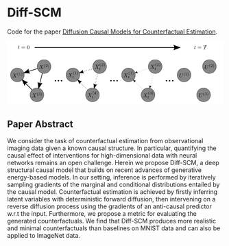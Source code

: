 # Diff-SCM 

Code for the paper [Diffusion Causal Models for Counterfactual Estimation](https://arxiv.org/abs/2202.10166).

![Image](assets/diffusion_causal_relationships.png)


## Paper Abstract

We consider the task of counterfactual estimation from observational imaging data given a known causal structure. In particular, quantifying the causal effect of interventions for high-dimensional data with neural networks remains an open challenge. Herein we propose Diff-SCM, a deep structural causal model that builds on recent advances of generative energy-based models. In our setting, inference is performed by iteratively sampling gradients of the marginal and conditional distributions entailed by the causal model. Counterfactual estimation is achieved by firstly inferring latent variables with deterministic forward diffusion, then intervening on a reverse diffusion process using the gradients of an anti-causal predictor w.r.t the input. Furthermore, we propose a metric for evaluating the generated counterfactuals. We find that Diff-SCM produces more realistic and minimal counterfactuals than baselines on MNIST data and can also be applied to ImageNet data.

